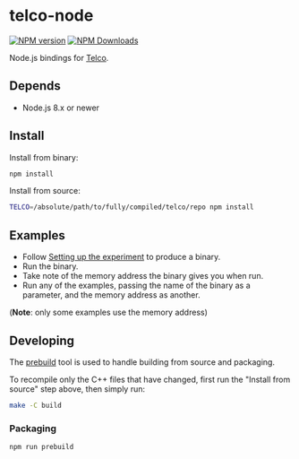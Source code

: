 # telco-node

[![NPM version][npm-v-image]][npm-link]
[![NPM Downloads][npm-dm-image]][npm-link]


Node.js bindings for [Telco](https://telco.re).

## Depends

- Node.js 8.x or newer

## Install

Install from binary:

```sh
npm install
```

Install from source:

```sh
TELCO=/absolute/path/to/fully/compiled/telco/repo npm install
```

## Examples

* Follow [Setting up the experiment](https://telco.re/docs/functions/) to
  produce a binary.
* Run the binary.
* Take note of the memory address the binary gives you when run.
* Run any of the examples, passing the name of the binary as a parameter, and
  the memory address as another.

(**Note**: only some examples use the memory address)

## Developing

The [prebuild](https://github.com/mafintosh/prebuild) tool is used to handle
building from source and packaging.

To recompile only the C++ files that have changed, first run the
"Install from source" step above, then simply run:

```sh
make -C build
```

### Packaging

```sh
npm run prebuild
```

[npm-link]: https://www.npmjs.com/package/telco
[npm-v-image]: https://img.shields.io/npm/v/telco.svg
[npm-dm-image]: https://img.shields.io/npm/dm/telco.svg
